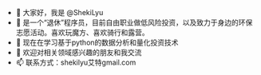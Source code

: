 - 👋 大家好，我是 @ShekiLyu
- 👀 是一个“退休”程序员，目前自由职业做低风险投资，以及致力于身边的环保志愿活动。喜欢玩魔方、喜欢骑行和露营。
- 🌱 现在在学习基于python的数据分析和量化投资技术
- 💞️ 欢迎对相关领域感兴趣的朋友和我交流
- 📫 联系方式：shekilyu艾特gmail.com

<!---
ShekiLyu/ShekiLyu is a ✨ special ✨ repository because its `README.md` (this file) appears on your GitHub profile.
You can click the Preview link to take a look at your changes.
--->
